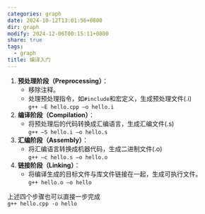 ```yaml
---
categories: graph
date: 2024-10-12T13:01:56+0800
dir: graph
modify: 2024-12-06T00:15:11+0800
share: true
tags:
  - graph
title: 编译入门
---
```


1. **预处理阶段（Preprocessing）**：
    - 移除注释。
    - 处理预处理指令，如`#include`和宏定义，生成预处理文件(.i)  
        `g++ –E hello.cpp –o hello.i`
2. **编译阶段（Compilation）**：
    - 将预处理后的代码转换成汇编语言，生成汇编文件(.s)  
        `g++ –S hello.i –o hello.s`
3. **汇编阶段（Assembly）**：
    - 将汇编语言转换成机器代码，生成二进制文件(.o)  
        `g++ –c hello.s –o hello.o`
4. **链接阶段（Linking）**：
    - 将编译生成的目标文件与库文件链接在一起，生成可执行文件。  
        `g++ hello.o –o hello`  

上述四个步骤也可以直接一步完成  
`g++ hello.cpp -o hello`